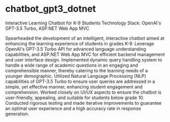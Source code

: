 # chatbot_gpt3_dotnet
Interactive Learning Chatbot for K-9 Students
Technology Stack: OpenAI's GPT-3.5 Turbo, ASP.NET Web App MVC

Spearheaded the development of an intelligent, interactive chatbot aimed at enhancing the learning experience of students in grades K-9.
Leverage OpenAI's GPT-3.5 Turbo API for advanced language understanding capabilities, and ASP.NET Web App MVC for efficient backend management and user interface design.
Implemented dynamic query handling system to handle a wide range of academic questions in an engaging and comprehensible manner, thereby catering to the learning needs of a younger demographic.
Utilized Natural Language Processing (NLP) capabilities of GPT-3.5 Turbo to ensure user queries are addressed in a simple, yet effective manner, enhancing student engagement and comprehension.
Worked closely on UI/UX aspects to ensure the chatbot is user-friendly, appealing, and suitable for students below grade 10.
Conducted rigorous testing and made iterative improvements to guarantee an optimal user experience and a high accuracy rate in response generation.
